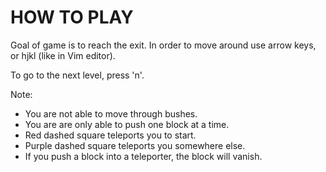 # HOW TO PLAY

Goal of game is to reach the exit.
In order to move around use arrow keys, or hjkl (like in Vim editor).

To go to the next level, press 'n'.

Note:
* You are not able to move through bushes.
* You are are only able to push one block at a time.
* Red dashed square teleports you to start.
* Purple dashed square teleports you somewhere else.
* If you push a block into a teleporter, the block will vanish.

